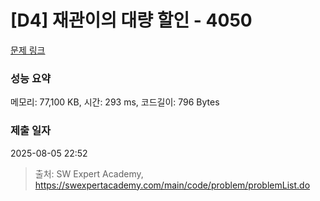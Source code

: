 # [D4] 재관이의 대량 할인 - 4050 

[문제 링크](https://swexpertacademy.com/main/code/problem/problemDetail.do?contestProbId=AWIseXoKEUcDFAWN) 

### 성능 요약

메모리: 77,100 KB, 시간: 293 ms, 코드길이: 796 Bytes

### 제출 일자

2025-08-05 22:52



> 출처: SW Expert Academy, https://swexpertacademy.com/main/code/problem/problemList.do